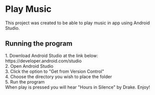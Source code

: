 <h1>Play Music</h1>

This project was created to be able to play music in app using Android Studio. 

<h2>Running the program</h2>
1. Download Android Studio at the link below: <br>
https://developer.android.com/studio <br>
2. Open Android Studio <br>
3. Click the option to "Get from Version Control" <br>
4. Choose the directory you wish to place the folder<br>
5. Run the program <br>
When play is pressed you will hear "Hours in Silence" by Drake. Enjoy!
